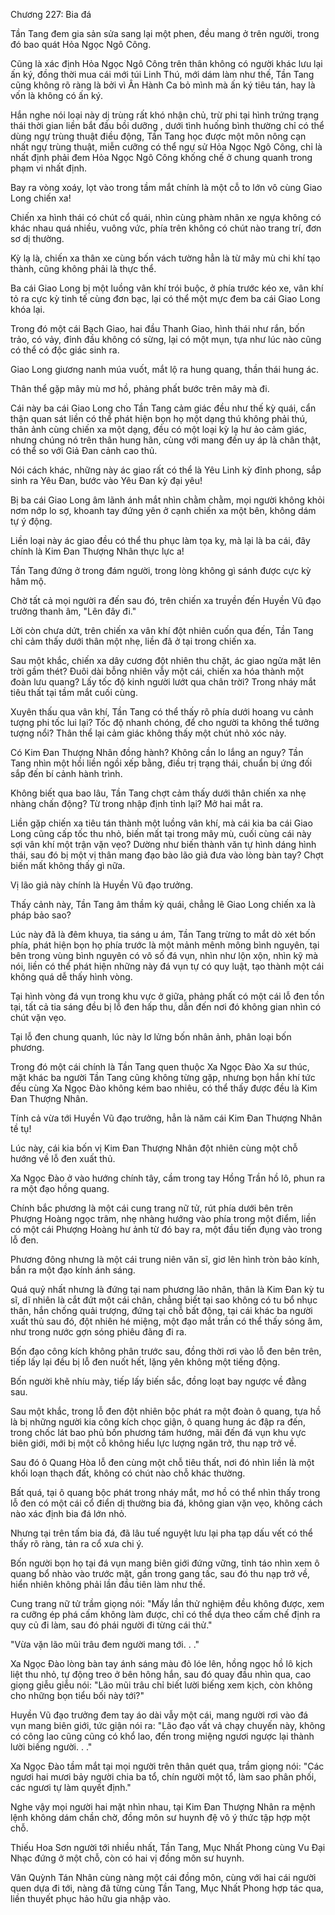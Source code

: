 




Chương 227: Bia đá


Tần Tang đem gia sản sửa sang lại một phen, đều mang ở trên người, trong đó bao quát Hỏa Ngọc Ngô Công.

Cũng là xác định Hỏa Ngọc Ngô Công trên thân không có người khác lưu lại ấn ký, đồng thời mua cái mới túi Linh Thú, mới dám làm như thế, Tần Tang cũng không rõ ràng là bởi vì Ân Hành Ca bỏ mình mà ấn ký tiêu tán, hay là vốn là không có ấn ký.

Hắn nghe nói loại này dị trùng rất khó nhận chủ, trừ phi tại hình trứng trạng thái thời gian liền bắt đầu bồi dưỡng , dưới tình huống bình thường chỉ có thể dùng ngự trùng thuật điều động, Tần Tang học được một môn nông cạn nhất ngự trùng thuật, miễn cưỡng có thể ngự sử Hỏa Ngọc Ngô Công, chỉ là nhất định phải đem Hỏa Ngọc Ngô Công khống chế ở chung quanh trong phạm vi nhất định.

Bay ra vòng xoáy, lọt vào trong tầm mắt chính là một cỗ to lớn vô cùng Giao Long chiến xa!

Chiến xa hình thái có chút cổ quái, nhìn cùng phàm nhân xe ngựa không có khác nhau quá nhiều, vuông vức, phía trên không có chút nào trang trí, đơn sơ dị thường.

Kỳ lạ là, chiến xa thân xe cùng bốn vách tường hẳn là từ mây mù chi khí tạo thành, cũng không phải là thực thể.

Ba cái Giao Long bị một luồng vân khí trói buộc, ở phía trước kéo xe, vân khí tỏ ra cực kỳ tinh tế cùng đơn bạc, lại có thể một mực đem ba cái Giao Long khóa lại.

Trong đó một cái Bạch Giao, hai đầu Thanh Giao, hình thái như rắn, bốn trảo, có vảy, đỉnh đầu không có sừng, lại có một mụn, tựa như lúc nào cũng có thể có độc giác sinh ra.

Giao Long giương nanh múa vuốt, mắt lộ ra hung quang, thần thái hung ác.

Thân thể gặp mây mù mơ hồ, phảng phất bước trên mây mà đi.

Cái này ba cái Giao Long cho Tần Tang cảm giác đều như thế kỳ quái, cẩn thận quan sát liền có thể phát hiện bọn họ một dạng thú không phải thú, thân ảnh cùng chiến xa một dạng, đều có một loại kỳ lạ hư ảo cảm giác, nhưng chúng nó trên thân hung hãn, cùng với mang đến uy áp là chân thật, có thể so với Giả Đan cảnh cao thủ.

Nói cách khác, những này ác giao rất có thể là Yêu Linh kỳ đỉnh phong, sắp sinh ra Yêu Đan, bước vào Yêu Đan kỳ đại yêu!

Bị ba cái Giao Long âm lãnh ánh mắt nhìn chằm chằm, mọi người không khỏi nơm nớp lo sợ, khoanh tay đứng yên ở cạnh chiến xa một bên, không dám tự ý động.

Liền loại này ác giao đều có thể thu phục làm tọa kỵ, mà lại là ba cái, đây chính là Kim Đan Thượng Nhân thực lực a!

Tần Tang đứng ở trong đám người, trong lòng không gì sánh được cực kỳ hâm mộ.

Chờ tất cả mọi người ra đến sau đó, trên chiến xa truyền đến Huyền Vũ đạo trưởng thanh âm, "Lên đây đi."

Lời còn chưa dứt, trên chiến xa vân khí đột nhiên cuốn qua đến, Tần Tang chỉ cảm thấy dưới thân một nhẹ, liền đã ở tại trong chiến xa.

Sau một khắc, chiến xa dây cương đột nhiên thu chặt, ác giao ngửa mặt lên trời gầm thét? Đuôi dài bỗng nhiên vẫy một cái, chiến xa hóa thành một đoàn lưu quang? Lấy tốc độ kinh người lướt qua chân trời? Trong nháy mắt tiêu thất tại tầm mắt cuối cùng.

Xuyên thấu qua vân khí, Tần Tang có thể thấy rõ phía dưới hoang vu cảnh tượng phi tốc lui lại? Tốc độ nhanh chóng, để cho người ta không thể tưởng tượng nổi? Thân thể lại cảm giác không thấy một chút nhỏ xóc nảy.

Có Kim Đan Thượng Nhân đồng hành? Không cần lo lắng an nguy? Tần Tang nhìn một hồi liền ngồi xếp bằng, điều trị trạng thái, chuẩn bị ứng đối sắp đến bí cảnh hành trình.

Không biết qua bao lâu, Tần Tang chợt cảm thấy dưới thân chiến xa nhẹ nhàng chấn động? Từ trong nhập định tỉnh lại? Mở hai mắt ra.

Liền gặp chiến xa tiêu tán thành một luồng vân khí, mà cái kia ba cái Giao Long cũng cấp tốc thu nhỏ, biến mất tại trong mây mù, cuối cùng cái này sợi vân khí một trận vặn vẹo? Dường như biến thành văn tự hình dáng hình thái, sau đó bị một vị thân mang đạo bào lão giả đưa vào lòng bàn tay? Chợt biến mất không thấy gì nữa.

Vị lão giả này chính là Huyền Vũ đạo trưởng.

Thấy cảnh này, Tần Tang âm thầm kỳ quái, chẳng lẽ Giao Long chiến xa là pháp bảo sao?

Lúc này đã là đêm khuya, tia sáng u ám, Tần Tang trừng to mắt dò xét bốn phía, phát hiện bọn họ phía trước là một mảnh mênh mông bình nguyên, tại bên trong vùng bình nguyên có vô số đá vụn, nhìn như lộn xộn, nhìn kỹ mà nói, liền có thể phát hiện những này đá vụn tự có quy luật, tạo thành một cái không quá dễ thấy hình vòng.

Tại hình vòng đá vụn trong khu vực ở giữa, phảng phất có một cái lỗ đen tồn tại, tất cả tia sáng đều bị lỗ đen hấp thu, dẫn đến nơi đó không gian nhìn có chút vặn vẹo.

Tại lỗ đen chung quanh, lúc này lơ lửng bốn nhân ảnh, phân loại bốn phương.

Trong đó một cái chính là Tần Tang quen thuộc Xa Ngọc Đào Xa sư thúc, mặt khác ba người Tần Tang cũng không từng gặp, nhưng bọn hắn khí tức đều cùng Xa Ngọc Đào không kém bao nhiêu, có thể thấy được đều là Kim Đan Thượng Nhân.

Tính cả vừa tới Huyền Vũ đạo trưởng, hẳn là năm cái Kim Đan Thượng Nhân tề tụ!

Lúc này, cái kia bốn vị Kim Đan Thượng Nhân đột nhiên cùng một chỗ hướng về lỗ đen xuất thủ.

Xa Ngọc Đào ở vào hướng chính tây, cầm trong tay Hồng Trần hồ lô, phun ra ra một đạo hồng quang.

Chính bắc phương là một cái cung trang nữ tử, rút phía dưới bên trên Phượng Hoàng ngọc trâm, nhẹ nhàng hướng vào phía trong một điểm, liền có một cái Phượng Hoàng hư ảnh từ đó bay ra, một đầu tiến đụng vào trong lỗ đen.

Phương đông nhưng là một cái trung niên văn sĩ, giơ lên hình tròn bảo kính, bắn ra một đạo kính ánh sáng.

Quá quỷ nhất nhưng là đứng tại nam phương lão nhân, thân là Kim Đan kỳ tu sĩ, dĩ nhiên là cắt đứt một cái chân, chẳng biết tại sao không có tu bổ nhục thân, hắn chống quải trượng, đứng tại chỗ bất động, tại cái khác ba người xuất thủ sau đó, đột nhiên hé miệng, một đạo mắt trần có thể thấy sóng âm, như trong nước gợn sóng phiêu đãng đi ra.

Bốn đạo công kích không phân trước sau, đồng thời rơi vào lỗ đen bên trên, tiếp lấy lại đều bị lỗ đen nuốt hết, lặng yên không một tiếng động.

Bốn người khẽ nhíu mày, tiếp lấy biến sắc, đồng loạt bay ngược về đằng sau.

Sau một khắc, trong lỗ đen đột nhiên bộc phát ra một đoàn ô quang, tựa hồ là bị những người kia công kích chọc giận, ô quang hung ác đập ra đến, trong chốc lát bao phủ bốn phương tám hướng, mãi đến đá vụn khu vực biên giới, mới bị một cỗ không hiểu lực lượng ngăn trở, thu nạp trở về.

Sau đó ô Quang Hòa lỗ đen cùng một chỗ tiêu thất, nơi đó nhìn liền là một khối loạn thạch đất, không có chút nào chỗ khác thường.

Bất quá, tại ô quang bộc phát trong nháy mắt, mơ hồ có thể nhìn thấy trong lỗ đen có một cái cổ điển dị thường bia đá, không gian vặn vẹo, không cách nào xác định bia đá lớn nhỏ.

Nhưng tại trên tấm bia đá, đã lâu tuế nguyệt lưu lại pha tạp dấu vết có thể thấy rõ ràng, tản ra cổ xưa chi ý.

Bốn người bọn họ tại đá vụn mang biên giới đứng vững, tỉnh táo nhìn xem ô quang bổ nhào vào trước mặt, gần trong gang tấc, sau đó thu nạp trở về, hiển nhiên không phải lần đầu tiên làm như thế.

Cung trang nữ tử trầm giọng nói: "Mấy lần thử nghiệm đều không được, xem ra cưỡng ép phá cấm không làm được, chỉ có thể dựa theo cấm chế định ra quy củ đi làm, sau đó phái người đi từng cái thử."

"Vừa vặn lão mũi trâu đem người mang tới. . ."

Xa Ngọc Đào lòng bàn tay ánh sáng màu đỏ lóe lên, hồng ngọc hồ lô kịch liệt thu nhỏ, tự động treo ở bên hông hắn, sau đó quay đầu nhìn qua, cao giọng giễu giễu nói: "Lão mũi trâu chỉ biết lười biếng xem kịch, còn không cho những bọn tiểu bối này tới?"

Huyền Vũ đạo trưởng đem tay áo dài vẫy một cái, mang người rơi vào đá vụn mang biên giới, tức giận nói ra: "Lão đạo vất vả chạy chuyến này, không có công lao cũng cũng có khổ lao, đến trong miệng ngươi ngược lại thành lười biếng người. . ."

Xa Ngọc Đào tầm mắt tại mọi người trên thân quét qua, trầm giọng nói: "Các ngươi hai mươi bảy người chia ba tổ, chín người một tổ, làm sao phân phối, các ngươi tự làm quyết định."

Nghe vậy mọi người hai mặt nhìn nhau, tại Kim Đan Thượng Nhân ra mệnh lệnh không dám chần chờ, đồng môn sư huynh đệ vô ý thức tập hợp một chỗ.

Thiếu Hoa Sơn người tới nhiều nhất, Tần Tang, Mục Nhất Phong cùng Vu Đại Nhạc đứng ở một chỗ, còn có hai vị đồng môn sư huynh.

Vân Quỳnh Tán Nhân cùng nàng một cái đồng môn, cùng với hai cái người quen dựa đi tới, nàng đã từng cùng Tần Tang, Mục Nhất Phong hợp tác qua, liền thuyết phục hảo hữu gia nhập vào.




